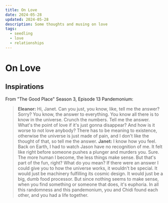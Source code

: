 ```yaml
---
title: On Love
date: 2024-05-28
updated: 2024-05-28
description: Some thoughts and musing on love
tags:
  - seedling
  - love
  - relationships
---
```

# On Love


## Inspirations
From "The Good Place" Season 3, Episode 13 Pandemonium:
>**Eleanor:**
Hi, Janet.
Can you just, you know, like, tell me the answer? Sorry? You know, the answer to everything.
You know all there is to know in the universe.
Crunch the numbers.
Tell me the answer.
What's the point of love if it's just gonna disappear? And how is it worse to not love anybody? There has to be meaning to existence, otherwise the universe is just made of pain, and I don't like the thought of that, so tell me the answer.
**Janet:**
I know how you feel.
Back on Earth, I had to watch Jason have no recognition of me.
It felt like right before someone pushes a plunger and murders you.
Sure.
The more human I become, the less things make sense.
But that's part of the fun, right? What do you mean? If there were an answer I could give you to how the universe works, it wouldn't be special.
It would just be machinery fulfilling its cosmic design.
It would just be a big, dumb food processor.
But since nothing seems to make sense, when you find something or someone that does, it's euphoria.
In all this randomness and this pandemonium, you and Chidi found each other, and you had a life together. 
